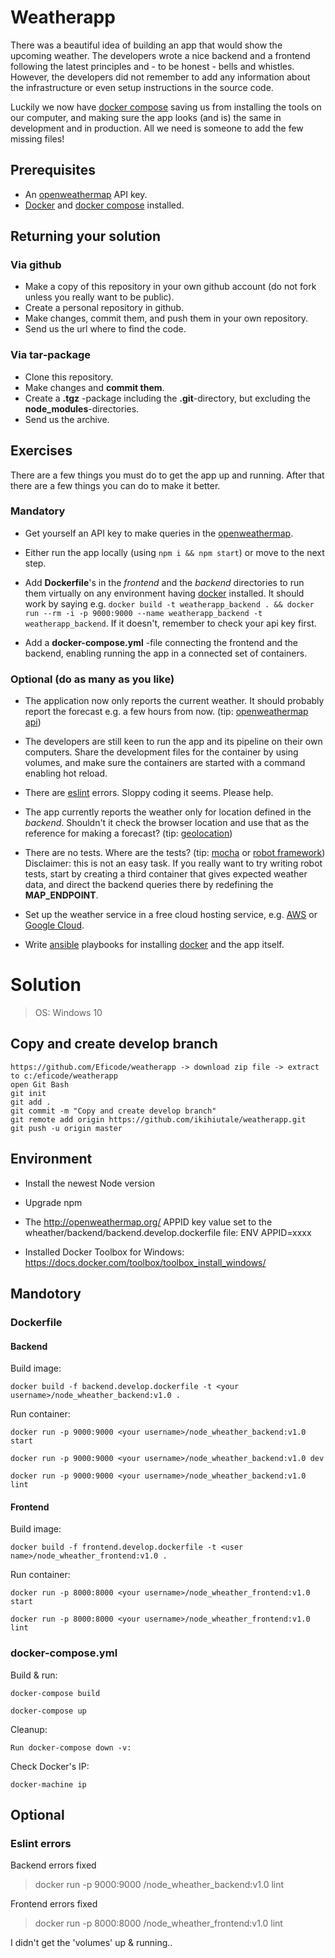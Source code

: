 # Weatherapp

There was a beautiful idea of building an app that would show the upcoming weather. The developers wrote a nice backend and a frontend following the latest principles and - to be honest - bells and whistles. However, the developers did not remember to add any information about the infrastructure or even setup instructions in the source code.

Luckily we now have [docker compose](https://docs.docker.com/compose/) saving us from installing the tools on our computer, and making sure the app looks (and is) the same in development and in production. All we need is someone to add the few missing files!

## Prerequisites

* An [openweathermap](http://openweathermap.org/) API key.
* [Docker](https://www.docker.com/) and [docker compose](https://docs.docker.com/compose/) installed.

## Returning your solution

### Via github

* Make a copy of this repository in your own github account (do not fork unless you really want to be public).
* Create a personal repository in github.
* Make changes, commit them, and push them in your own repository.
* Send us the url where to find the code.

### Via tar-package

* Clone this repository.
* Make changes and **commit them**.
* Create a **.tgz** -package including the **.git**-directory, but excluding the **node_modules**-directories.
* Send us the archive.

## Exercises

There are a few things you must do to get the app up and running. After that there are a few things you can do to make it better.

### Mandatory

* Get yourself an API key to make queries in the [openweathermap](http://openweathermap.org/).

* Either run the app locally (using `npm i && npm start`) or move to the next step.

* Add **Dockerfile**'s in the *frontend* and the *backend* directories to run them virtually on any environment having [docker](https://www.docker.com/) installed. It should work by saying e.g. `docker build -t weatherapp_backend . && docker run --rm -i -p 9000:9000 --name weatherapp_backend -t weatherapp_backend`. If it doesn't, remember to check your api key first.

* Add a **docker-compose.yml** -file connecting the frontend and the backend, enabling running the app in a connected set of containers.

### Optional (do as many as you like)

* The application now only reports the current weather. It should probably report the forecast e.g. a few hours from now. (tip: [openweathermap api](https://openweathermap.org/forecast5))

* The developers are still keen to run the app and its pipeline on their own computers. Share the development files for the container by using volumes, and make sure the containers are started with a command enabling hot reload.

* There are [eslint](http://eslint.org/) errors. Sloppy coding it seems. Please help.

* The app currently reports the weather only for location defined in the *backend*. Shouldn't it check the browser location and use that as the reference for making a forecast? (tip: [geolocation](https://developer.mozilla.org/en-US/docs/Web/API/Geolocation/Using_geolocation))

* There are no tests. Where are the tests? (tip: [mocha](https://mochajs.org/) or [robot framework](http://robotframework.org/)) Disclaimer: this is not an easy task. If you really want to try writing robot tests, start by creating a third container that gives expected weather data, and direct the backend queries there by redefining the **MAP_ENDPOINT**.

* Set up the weather service in a free cloud hosting service, e.g. [AWS](https://aws.amazon.com/free/) or [Google Cloud](https://cloud.google.com/free/).

* Write [ansible](http://docs.ansible.com/ansible/intro.html) playbooks for installing [docker](https://www.docker.com/) and the app itself.

# Solution 

> OS: Windows 10

## Copy and create develop branch

```
https://github.com/Eficode/weatherapp -> download zip file -> extract to c:/eficode/weatherapp
open Git Bash 
git init
git add .
git commit -m "Copy and create develop branch"
git remote add origin https://github.com/ikihiutale/weatherapp.git
git push -u origin master
```

## Environment

* Install the newest Node version 

* Upgrade npm 

* The http://openweathermap.org/ APPID key value set to the wheather/backend/backend.develop.dockerfile file: ENV APPID=xxxx

* Installed Docker Toolbox for Windows: https://docs.docker.com/toolbox/toolbox_install_windows/

## Mandotory

### Dockerfile

#### Backend

Build image: 
```
docker build -f backend.develop.dockerfile -t <your username>/node_wheather_backend:v1.0 .
```
Run container: 
```
docker run -p 9000:9000 <your username>/node_wheather_backend:v1.0 start

docker run -p 9000:9000 <your username>/node_wheather_backend:v1.0 dev

docker run -p 9000:9000 <your username>/node_wheather_backend:v1.0 lint
```

#### Frontend

Build image: 
```
docker build -f frontend.develop.dockerfile -t <user name>/node_wheather_frontend:v1.0 .
```
Run container:
```
docker run -p 8000:8000 <your username>/node_wheather_frontend:v1.0 start

docker run -p 8000:8000 <your username>/node_wheather_frontend:v1.0 lint
```

### docker-compose.yml

Build & run:
```
docker-compose build

docker-compose up
```

Cleanup:
```
Run docker-compose down -v: 
```

Check Docker's IP:

```
docker-machine ip
```

## Optional

### Eslint errors

Backend errors fixed

> docker run -p 9000:9000 <your username>/node_wheather_backend:v1.0 lint

Frontend errors fixed

> docker run -p 8000:8000 <your username>/node_wheather_frontend:v1.0 lint



I didn't get the 'volumes' up & running..